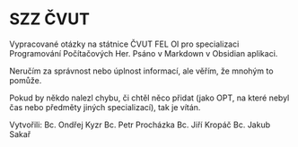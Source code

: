 # SZZ ČVUT

Vypracované otázky na státnice ČVUT FEL OI pro specializaci Programování Počítačových Her. Psáno v Markdown v Obsidian aplikaci.

Neručím za správnost nebo úplnost informací, ale věřím, že mnohým to pomůže.

Pokud by někdo nalezl chybu, či chtěl něco přidat (jako OPT, na které nebyl čas nebo předměty jiných specializací), tak je vítán.

Vytvořili:
Bc. Ondřej Kyzr
Bc. Petr Procházka
Bc. Jiří Kropáč
Bc. Jakub Sakař
